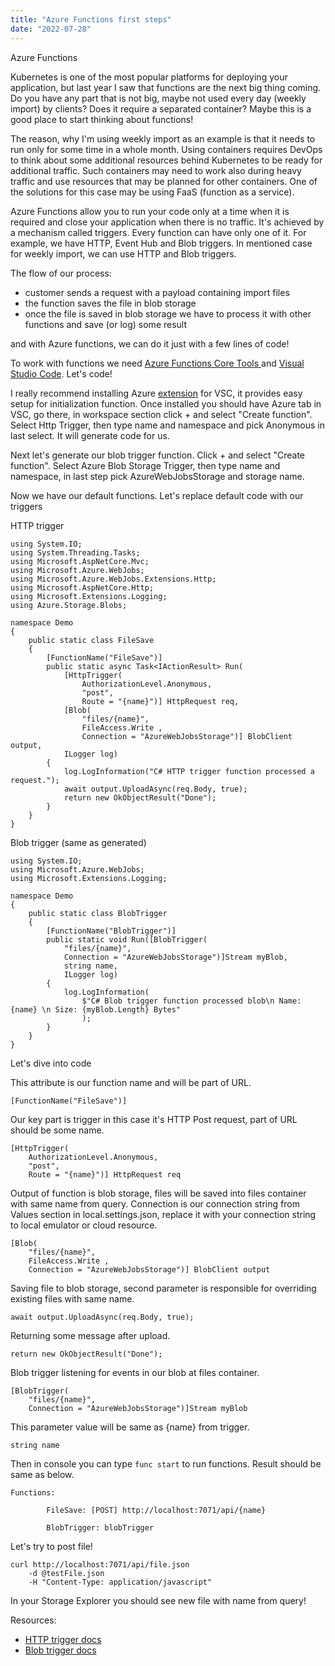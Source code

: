 ```yaml
---
title: "Azure Functions first steps"
date: "2022-07-28"
---
```


Azure Functions

Kubernetes is one of the most popular platforms for deploying your application, but last year I saw that functions are the next big thing coming. Do you have any part that is not big, maybe not used every day (weekly import) by clients? Does it require a separated container? Maybe this is a good place to start thinking about functions! 

The reason, why I'm using weekly import as an example is that it needs to run only for some time in a whole month. Using containers requires DevOps to think about some additional resources behind Kubernetes to be ready for additional traffic. Such containers may need to work also during heavy traffic and use resources that may be planned for other containers. One of the solutions for this case may be using FaaS (function as a service).

Azure Functions allow you to run your code only at a time when it is required and close your application when there is no traffic. It's achieved by a mechanism called triggers. Every function can have only one of it. For example, we have HTTP, Event Hub and Blob triggers. In mentioned case for weekly import, we can use HTTP and Blob triggers. 

The flow of our process:
- customer sends a request with a payload containing import files
- the function saves the file in blob storage
- once the file is saved in blob storage we have to process it with other functions and save (or log) some result 

and with Azure functions, we can do it just with a few lines of code! 

To work with functions we need [Azure Functions Core Tools ](https://docs.microsoft.com/en-us/azure/azure-functions/functions-run-local?tabs=v4%2Cmacos%2Ccsharp%2Cportal%2Cbash) and [Visual Studio Code](https://code.visualstudio.com/). Let's code!

I really recommend installing Azure [extension](https://code.visualstudio.com/docs/azure/extensions) for VSC, it provides easy setup for initialization function. Once installed you should have Azure tab in VSC, go there, in workspace section click + and select "Create function". Select Http Trigger, then type name and namespace and pick Anonymous in last select. It will generate code for us. 

Next let's generate our blob trigger function. Click + and select "Create function". Select Azure Blob Storage Trigger, then type name and namespace, in last step pick AzureWebJobsStorage and storage name. 

Now we have our default functions. Let's replace default code with our triggers

HTTP trigger
``` 
using System.IO;
using System.Threading.Tasks;
using Microsoft.AspNetCore.Mvc;
using Microsoft.Azure.WebJobs;
using Microsoft.Azure.WebJobs.Extensions.Http;
using Microsoft.AspNetCore.Http;
using Microsoft.Extensions.Logging;
using Azure.Storage.Blobs;

namespace Demo
{
    public static class FileSave
    {
        [FunctionName("FileSave")]
        public static async Task<IActionResult> Run(
            [HttpTrigger(
                AuthorizationLevel.Anonymous, 
                "post", 
                Route = "{name}")] HttpRequest req,
            [Blob(
                "files/{name}", 
                FileAccess.Write ,
                Connection = "AzureWebJobsStorage")] BlobClient output,
            ILogger log)
        {
            log.LogInformation("C# HTTP trigger function processed a request.");
            await output.UploadAsync(req.Body, true);
            return new OkObjectResult("Done");
        }
    }
}
```

Blob trigger (same as generated)
```
using System.IO;
using Microsoft.Azure.WebJobs;
using Microsoft.Extensions.Logging;

namespace Demo
{
    public static class BlobTrigger
    {
        [FunctionName("BlobTrigger")]
        public static void Run([BlobTrigger(
            "files/{name}", 
            Connection = "AzureWebJobsStorage")]Stream myBlob, 
            string name, 
            ILogger log)
        {
            log.LogInformation(
                $"C# Blob trigger function processed blob\n Name:{name} \n Size: {myBlob.Length} Bytes"
                );
        }
    }
}
```

Let's dive into code 

This attribute is our function name and will be part of URL.
```
[FunctionName("FileSave")]
```

Our key part is trigger in this case it's HTTP Post request, part of URL should be some name.
```
[HttpTrigger(
    AuthorizationLevel.Anonymous, 
    "post", 
    Route = "{name}")] HttpRequest req
```

Output of function is blob storage, files will be saved into files container with same name from query. Connection is our connection string from Values section in local.settings.json, replace it with your connection string to local emulator or cloud resource.
```
[Blob(
    "files/{name}", 
    FileAccess.Write ,
    Connection = "AzureWebJobsStorage")] BlobClient output
```

Saving file to blob storage, second parameter is responsible for overriding existing files with same name.
```
await output.UploadAsync(req.Body, true);
```

Returning some message after upload.
```
return new OkObjectResult("Done");
```

Blob trigger listening for events in our blob at files container.
```
[BlobTrigger(
    "files/{name}", 
    Connection = "AzureWebJobsStorage")]Stream myBlob
```

This parameter value will be same as {name} from trigger.
```
string name
```

Then in console you can type ```func start``` to run functions. Result should be same as below.

```
Functions:

        FileSave: [POST] http://localhost:7071/api/{name}

        BlobTrigger: blobTrigger
```

Let's try to post file!

```
curl http://localhost:7071/api/file.json 
    -d @testFile.json 
    -H "Content-Type: application/javascript"
```

In your Storage Explorer you should see new file with name from query!

Resources:
- [HTTP trigger docs](https://docs.microsoft.com/en-us/azure/azure-functions/functions-bindings-http-webhook?tabs=in-process%2Cfunctionsv2&pivots=programming-language-csharp)
- [Blob trigger docs](https://docs.microsoft.com/en-us/azure/azure-functions/functions-bindings-storage-blob?tabs=in-process%2Cextensionv5%2Cextensionv3&pivots=programming-language-csharp)

